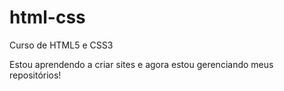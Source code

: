 # html-css
 Curso de HTML5 e CSS3

 Estou aprendendo a criar sites e agora estou gerenciando meus repositórios!
